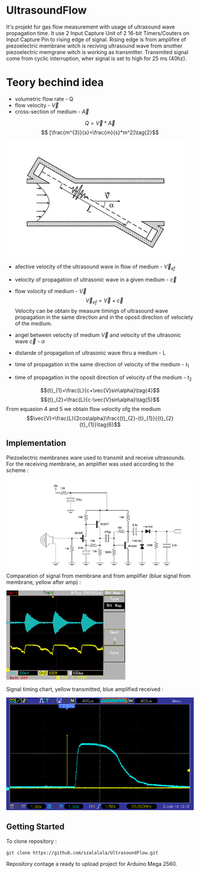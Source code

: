 # UltrasoundFlow

It's projekt for gas flow measurement with usage of ultrasound wave propagation time. It use 2 Input Capture Unit of 2 16-bit Timers/Couters on Input Capture Pin to rising edge of signal. Rising edge is from amplifire of piezoelectric membrane witch is reciving ultrasound wave from another piezoelectric memgrane witch is working as transmitter. Transmited signal come from cyclic interruption, wher signal is set to high for 25 ms (40hz).

# Teory bechind idea

* volumetric flow rate - Q
* flow velocity - $\vec{V}$
* cross-section of medium - $\vec{A}$

$$ Q=\vec{V}*\vec{A}\tag{1}$$
$$ [\frac{m^{3}}{s}=\frac{m}{s}*m^2]\tag{2}$$

![Efective velocity](Pic/Teory1.png)

* afective velocity of the ultrasound wave in flow of medium - $\vec{V}_{ef}$
* velocity of propagation of ultrasonic wave in a given medium - $\vec{c}$
* flow volocity of medium - $\vec{V}$
$$ \vec{V}_{ef}=\vec{V}+\vec{c} \tag{3}$$
Velocity can be obtain by measure timings of ultrasound wave propagation in the same direction and in the oposit direction of velociety of the medium. 

* angel between velocity of medium $\vec{V}$ and velocity of the ultrasonic wave  $\vec{c}$ - $\alpha$
* distande of propagation of ultrasonic wave thru a medium - L
* time of propagation in the same direction of velocity of the medium - ${t}_{1}$
* time of propagation in the oposit direction of velocity of the medium - ${t}_{2}$

$${t}_{1}=\frac{L}{c+\vec{V}sin\alpha}\tag{4}$$
$${t}_{2}=\frac{L}{c-\vec{V}sin\alpha}\tag{5}$$
From equasion 4 and 5 we obtain flow velocity ofg the medium
$$\vec{V}=\frac{L}{2cos\alpha}\frac{{t}_{2}-{t}_{1}}{{t}_{2}{t}_{1}}\tag{6}$$
## Implementation

Piezoelectric membranes ware used to transmit and receive ultrasounds. For the receiving membrane, an amplifier was used according to the scheme :

![Receiving amplifier](Pic/amp_schem.png)
Comparation of signal from membrane and from amplifier (blue signal from membrane, yellow after amp) :

![Amp of RX](Pic/RX_amp.png)

Signal timing chart, yellow transmitted, blue amplified received :

![Amp of RX](Pic/TX_RX.png)

## Getting Started

To clone repository :
```
git clone https://github.com/szalalala/UltrasoundFlow.git
```
Repository contage a ready to upload project for Arduino Mega 2560.
